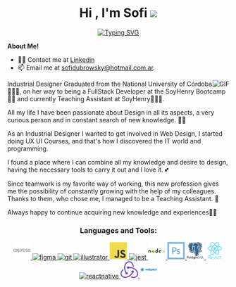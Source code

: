 
<h1 align="center"><b>Hi , I'm Sofi </b><img src="https://media.giphy.com/media/hvRJCLFzcasrR4ia7z/giphy.gif" width="35"></h1>

<p align="center">
<a href="https://git.io/typing-svg"><img src="https://readme-typing-svg.demolab.com?font=Chakra+Petch&weight=700&size=50&duration=4000&pause=1000&color=F71A8B&center=true&vCenter=true&width=800&height=100&lines=Full+Stack+Developer;Industrial+Designer;Active+Learner%2FResearcher;Love+to+learn+new+stuffs+%3C3" alt="Typing SVG" /></a>
</p>

  

**About Me!**

- 👩‍💻 Contact me at [Linkedin](https://www.linkedin.com/in/disof%C3%ADadubrowsky/)
- 📫 Email me at [sofidubrowsky@hotmail.com.ar](mailto:sofidubrowsky@hotmail.com.ar).


<img align="right" alt="GIF" src="https://media.giphy.com/media/LmNwrBhejkK9EFP504/giphy.gif" />

<p><p>Industrial Designer Graduated from the National University of Córdoba👩🏻‍🎓, on her way to being a FullStack Developer at the SoyHenry Bootcamp 👩‍💻 and currently Teaching Assistant at SoyHenry👩🏻‍🏫.<p/>
<p>All my life I have been passionate about Design in all its aspects, a very curious person and in constant search of new knowledge. 📖🧐<p/>
<p>As an Industrial Designer I wanted to get involved in Web Design, I started doing UX UI Courses, and that's how I discovered the IT world and programming.<p/>
<p>I found a place where I can combine all my knowledge and desire to design, having the necessary tools to carry it out and I love it. 💕<p/>
<p>Since teamwork is my favorite way of working, this new profession gives me the possibility of constantly growing with the help of my colleagues. Thanks to them, who chose me, I managed to be a Teaching Assistant. 🤝
  <p>Always happy to continue acquiring new knowledge and experiences🚀✨<p/></p>




<h3 align="center">Languages and Tools:</h3>
<p align="center"> <a href="https://expressjs.com" target="_blank" rel="noreferrer"> <img src="https://raw.githubusercontent.com/devicons/devicon/master/icons/express/express-original-wordmark.svg" alt="express" width="40" height="40"/> </a> <a href="https://www.figma.com/" target="_blank" rel="noreferrer"> <img src="https://www.vectorlogo.zone/logos/figma/figma-icon.svg" alt="figma" width="40" height="40"/> </a> <a href="https://git-scm.com/" target="_blank" rel="noreferrer"> <img src="https://www.vectorlogo.zone/logos/git-scm/git-scm-icon.svg" alt="git" width="40" height="40"/> </a> <a href="https://www.adobe.com/in/products/illustrator.html" target="_blank" rel="noreferrer"> <img src="https://www.vectorlogo.zone/logos/adobe_illustrator/adobe_illustrator-icon.svg" alt="illustrator" width="40" height="40"/> </a> <a href="https://developer.mozilla.org/en-US/docs/Web/JavaScript" target="_blank" rel="noreferrer"> <img src="https://raw.githubusercontent.com/devicons/devicon/master/icons/javascript/javascript-original.svg" alt="javascript" width="40" height="40"/> </a> <a href="https://jestjs.io" target="_blank" rel="noreferrer"> <img src="https://www.vectorlogo.zone/logos/jestjsio/jestjsio-icon.svg" alt="jest" width="40" height="40"/> </a> <a href="https://nodejs.org" target="_blank" rel="noreferrer"> <img src="https://raw.githubusercontent.com/devicons/devicon/master/icons/nodejs/nodejs-original-wordmark.svg" alt="nodejs" width="40" height="40"/> </a> <a href="https://www.photoshop.com/en" target="_blank" rel="noreferrer"> <img src="https://raw.githubusercontent.com/devicons/devicon/master/icons/photoshop/photoshop-line.svg" alt="photoshop" width="40" height="40"/> </a> <a href="https://www.postgresql.org" target="_blank" rel="noreferrer"> <img src="https://raw.githubusercontent.com/devicons/devicon/master/icons/postgresql/postgresql-original-wordmark.svg" alt="postgresql" width="40" height="40"/> </a> <a href="https://reactjs.org/" target="_blank" rel="noreferrer"> <img src="https://raw.githubusercontent.com/devicons/devicon/master/icons/react/react-original-wordmark.svg" alt="react" width="40" height="40"/> </a> <a href="https://reactnative.dev/" target="_blank" rel="noreferrer"> <img src="https://reactnative.dev/img/header_logo.svg" alt="reactnative" width="40" height="40"/> </a> <a href="https://redux.js.org" target="_blank" rel="noreferrer"> <img src="https://raw.githubusercontent.com/devicons/devicon/master/icons/redux/redux-original.svg" alt="redux" width="40" height="40"/> </a> <a href="https://webpack.js.org" target="_blank" rel="noreferrer"> <img src="https://raw.githubusercontent.com/devicons/devicon/d00d0969292a6569d45b06d3f350f463a0107b0d/icons/webpack/webpack-original-wordmark.svg" alt="webpack" width="40" height="40"/> </a> </p>


